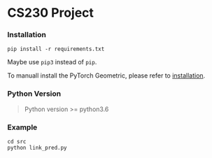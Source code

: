 # CS230 Project

### Installation

```shell
pip install -r requirements.txt
```

Maybe use `pip3` instead of `pip`.

To manuall install the PyTorch Geometric, please refer to [installation](https://pytorch-geometric.readthedocs.io/en/latest/notes/installation.html).

### Python Version

> Python version >= python3.6

### Example

```shell
cd src
python link_pred.py
```

